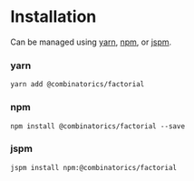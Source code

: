 # Installation

Can be managed using
[yarn](https://yarnpkg.com/en/docs),
[npm](https://docs.npmjs.com),
or [jspm](https://jspm.org/docs).


### yarn
```terminal
yarn add @combinatorics/factorial
```

### npm
```terminal
npm install @combinatorics/factorial --save
```

### jspm
```terminal
jspm install npm:@combinatorics/factorial
```
